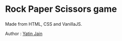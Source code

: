 # Rock Paper Scissors game

###

Made from HTML, CSS and VanillaJS.

Author : [Yatin Jain](https://www.gtihub.com/theyatinjain/)
